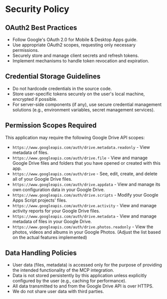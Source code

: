 # Security Policy

## OAuth2 Best Practices
- Follow Google's OAuth 2.0 for Mobile & Desktop Apps guide.
- Use appropriate OAuth2 scopes, requesting only necessary permissions.
- Securely store and manage client secrets and refresh tokens.
- Implement mechanisms to handle token revocation and expiration.

## Credential Storage Guidelines
- Do not hardcode credentials in the source code.
- Store user-specific tokens securely on the user's local machine, encrypted if possible.
- For server-side components (if any), use secure credential management solutions (e.g., environment variables, secret management services).

## Permission Scopes Required
This application may require the following Google Drive API scopes:
- `https://www.googleapis.com/auth/drive.metadata.readonly` - View metadata of files.
- `https://www.googleapis.com/auth/drive.file` - View and manage Google Drive files and folders that you have opened or created with this app.
- `https://www.googleapis.com/auth/drive` - See, edit, create, and delete all of your Google Drive files.
- `https://www.googleapis.com/auth/drive.appdata` - View and manage its own configuration data in your Google Drive.
- `https://www.googleapis.com/auth/drive.scripts` - Modify your Google Apps Script projects' files.
- `https://www.googleapis.com/auth/drive.activity` - View and manage activity reports for your Google Drive files.
- `https://www.googleapis.com/auth/drive.metadata` - View and manage metadata of files in your Google Drive.
- `https://www.googleapis.com/auth/drive.photos.readonly` - View the photos, videos and albums in your Google Photos.
(Adjust the list based on the actual features implemented)

## Data Handling Policies
- User data (files, metadata) is accessed only for the purpose of providing the intended functionality of the MCP integration.
- Data is not stored persistently by this application unless explicitly configured by the user (e.g., caching for performance).
- All data transmitted to and from the Google Drive API is over HTTPS.
- We do not share user data with third parties.
